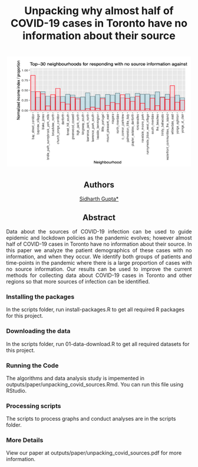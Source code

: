 <h1 align="center"> Unpacking why almost half of COVID-19 cases in Toronto have no information about their source </h1>
<h1 align="center">
  <img width="500" height="300" src="opening.png">
</h1>
<h2 align="center"> Authors </h2>
<center>

[Sidharth Gupta*](cs.toronto.edu/~sidgupta/)
</center>


<h2 align="center"> Abstract </h2>
<p align="justify">
Data about the sources of COVID-19 infection can be used to guide epidemic and lockdown policies as the pandemic evolves; however almost half of COVID-19 cases in Toronto have no information about their source. In this paper we analyze the patient demographics of these cases with no information, and when they occur. We identify both groups of patients and time-points in the pandemic where there is a large proportion of cases with no source information. Our results can be used to improve the current methods for collecting data about COVID-19 cases in Toronto and other regions so that more sources of infection can be identified.
</p>

### Installing the packages

In the scripts folder, run install-packages.R to get all required R packages for this project.

### Downloading the data

In the scripts folder, run 01-data-download.R to get all required datasets for this project.

### Running the Code

The algorithms and data analysis study is impemented in outputs/paper/unpacking_covid_sources.Rmd. You can run this file using RStudio.

### Processing scripts

The scripts to process graphs and conduct analyses are in the scripts folder.

### More Details 
View our paper at outputs/paper/unpacking_covid_sources.pdf for more information. 

